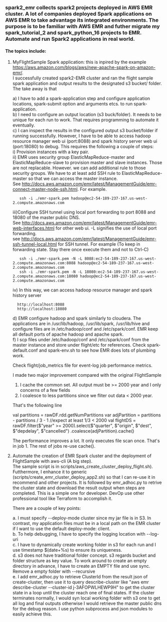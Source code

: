 ### spark2_emr collects spark2 projects deployed in AWS EMR cluster.  A lot of companies deployed Spark applications on AWS EMR to take advantage its integrated environments.  The purpose is to be familiar with AWS EMR and futher migrate my spark_tutorial_2 and spark_python_16 projects to EMR.  Automate and run Spark2 applications in real world.
#### The topics include:

1. MyFlightSample Spark application: this is inpired by the example https://aws.amazon.com/blogs/aws/new-apache-spark-on-amazon-emr/.  
   I successfully created spark2-EMR cluster and ran the flight sample spark application and output results to the 
   designated s3 bucket/ folder.  The take away is that
   
   a) I have to add a spark-application step and configure application locations, spark-submit option and arguments 
      etcs. to run spark-application.      
   b) I need to configure an output location (s3 buck/folder).  It needs to be unique for each run to work.  That 
      requires programming to automate it eventually.      
   c) I can inspect the results in the configured output s3 bucket/folder if running successfully.  However, I have to
      be able to access hadoop resource manager web ui (port:8088) and spark history server web ui (port:18080) to debug. 
      This requires the following a couple of steps:      
      i)  Provision instances with a key pair.      
      ii) EMR uses security group ElasticMapReduce-master and ElasticMapReduce-slave to provision master and slave 
          instances. Those are not replacable.  However. we can add additional rule to those security groups. We have to 
          at least add SSH rule to ElasticMapReduce-master so that we can access the master instance.  
          See http://docs.aws.amazon.com/emr/latest/ManagementGuide/emr-connect-master-node-ssh.html. For example.
                    
          ssh -i ./emr-spark.pem hadoop@ec2-54-189-237-167.us-west-2.compute.amazonaws.com
    
      iii)Configure SSH tunnel using local port forwarding to port 8088 and 18080 of the master public DNS.  
      See http://docs.aws.amazon.com/emr/latest/ManagementGuide/emr-web-interfaces.html for other web ui.  -L 
      signifies the use of local port forwarding.   
      see http://docs.aws.amazon.com/emr/latest/ManagementGuide/emr-ssh-tunnel-local.html for SSH tunnel. 
      For example (To keep in forwarding state. Stay there once execute them and not to Ctrl-C) 
      
          ssh -i ./emr-spark.pem -N -L 8088:ec2-54-189-237-167.us-west-2.compute.amazonaws.com:8088 hadoop@ec2-54-189-237-167.us-west-2.compute.amazonaws.com
          ssh -i ./emr-spark.pem -N -L 18080:ec2-54-189-237-167.us-west-2.compute.amazonaws.com:18080 hadoop@ec2-54-189-237-167.us-west-2.compute.amazonaws.com
   
      iv) In this way, we can access hadoop resource manager and spark history server
         
         http://localhost:8088
         http://localhost:18080
   d) EMR configure hadoop and spark similarly to cloudera.   The applications are in /usr/lib/hadoop, /usr/lib/spark, 
      /usr/lib/hive and configure files are in /etc/hadoop/conf and /etc/spark/conf.  EMR keep all default ports of 
      apache hadoop and apache spark.      
   f) I scp files under /etc/hadoop/conf and /etc/spark/conf from the master instance and store under flight/etc 
      for references. Check spark-default.conf and spark-env.sh to see how EMR does lots of plumbing work.    
      
   Check flight/job_metrics file for event-log job performance metrics. 
         
   I made two major improvement compared with the original FlightSample
  
   1. I cache the common set.  All output must be >= 2000 year and I only concerns of a few fields
   2. I coalesce to less partitions since we fliter out data < 2000 year. 
      
   That's the following line
        
    val partitions = rawDF.rdd.getNumPartitions
    var adjPartition = partitions - partitions / 3 - 1  //expect at least 1/3 < 2000
    val flightDS = rawDF.filter($"year" >= 2000).select($"quarter", $"origin", $"dest", $"depdelay", $"cancelled")
                        .coalesce(adjPartition).cache() 
   
   The performance improves a lot.  It only executes file scan once.  That's in job 1. The rest of jobs re-use cache(). 
   
2. Automate the creation of EMR Spark cluster and the deployment of FlightSample with aws-cli (A big step).   
   The sample script is in scripts/aws_create_cluster_deploy_flight.sh).  Futthermore, I enhance it to generic 
   (scripts/create_emr_cluster_deploy_app2.sh) so that I can re-use it in recommend and other projects.  It is followed
   by emr_adhoc.py to retrive the cluster state and download the result output when steps are completed.  This is a 
   simple one for developer.  DevOp use other professional tool like Terraform to accomplish it.    

   There are a couple of key points:
   
   a. I must specify --deploy-mode cluster since my jar file is in S3.  In contrast, my application files must be in 
      a local path on the EMR cluster if I want to use the default deploy-mode: client.   
   b. To help debugging, I have to specify the logging location with --log-uri   
   c. I have to dynamically create working folder in s3 for each run and I use timestamp $(date+%s) to ensure
      its uniqueness.     
   d. s3 does not have traditional folder concept. s3 regards bucket and folder structure as key value.  To work around 
      to create an empty directory in advance, I have to create an EMPTY file and use sync.  Remove a empty folder 
      with --recursive        
   e. I add emr_adhoc.py to retrieve ClusterId from the result json of create-cluster, then use it to query 
      describe-cluster like "aws emr describe-cluster --cluster-id j-3AFOPWLHEWP9H" to get the cluster state in 
      a loop until the cluster reach one of final states.  If the cluster terminates normally, I would syn local 
      working folder with s3 one to get all log and final outputs otherwise I would retrieve the master public dns for 
      the debug reason.  I use python subprocess and json modules to easily achieve this.
      
      
       
           
   
            